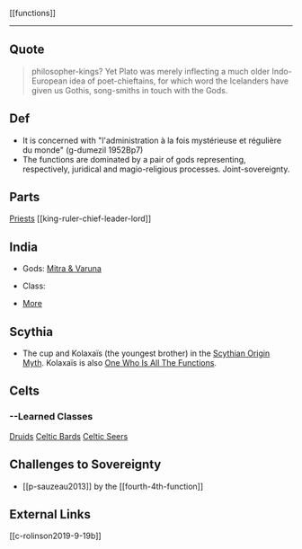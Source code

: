 [[functions]]

---

## Quote
> philosopher-kings? Yet Plato was merely inflecting a much older Indo-European idea of poet-chieftains, for which word the Icelanders have given us Gothis, song-smiths in touch with the Gods.

## Def

- It is concerned with "l'administration à la fois mystérieuse et régulière du monde" (g-dumezil 1952Bp7)
- The functions are dominated by a pair of gods representing, respectively, juridical and magio-religious processes. Joint-sovereignty.

## Parts
[Priests](priests)
[[king-ruler-chief-leader-lord]]
## India

- Gods: [Mitra & Varuna](mitra-and-varuna.md)

- Class:

- [More](functions-india.md)

## Scythia

- The cup and Kolaxaïs (the youngest brother) in the [Scythian Origin Myth](scythian-origin-myth.md). Kolaxaïs is also [One Who Is All The Functions](one-who-is-all-the-functions.md). 

## Celts
### --Learned Classes 
[Druids](druids.md)
[Celtic Bards](bards-celtic.md)
[Celtic Seers](seers-celtic.md)


## Challenges to Sovereignty
- [[p-sauzeau2013]] by the [[fourth-4th-function]]


## External Links
[[c-rolinson2019-9-19b]]
